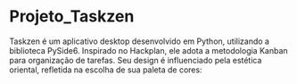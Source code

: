 # Projeto_Taskzen
 
Taskzen é um aplicativo desktop desenvolvido em Python, utilizando a biblioteca PySide6. Inspirado no Hackplan, ele adota a metodologia Kanban para organização de tarefas. Seu design é influenciado pela estética oriental, refletida na escolha de sua paleta de cores:
